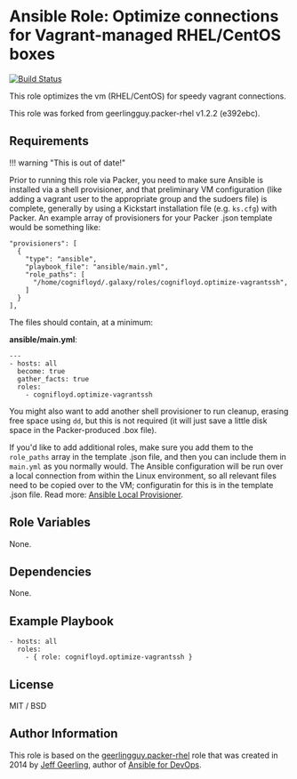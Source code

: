 # Ansible Role: Optimize connections for Vagrant-managed RHEL/CentOS boxes

[![Build Status](https://travis-ci.org/cognifloyd/ansible-role-optimize-vagrantssh.svg?branch=master)](https://travis-ci.org/cognifloyd/ansible-role-optimize-vagrantssh)

This role optimizes the vm (RHEL/CentOS) for speedy vagrant connections.

This role was forked from geerlingguy.packer-rhel v1.2.2 (e392ebc).

## Requirements

!!! warning "This is out of date!"

Prior to running this role via Packer, you need to make sure Ansible is installed via a shell provisioner, and that preliminary VM configuration (like adding a vagrant user to the appropriate group and the sudoers file) is complete, generally by using a Kickstart installation file (e.g. `ks.cfg`) with Packer. An example array of provisioners for your Packer .json template would be something like:

    "provisioners": [
      {
        "type": "ansible",
        "playbook_file": "ansible/main.yml",
        "role_paths": [
          "/home/cognifloyd/.galaxy/roles/cognifloyd.optimize-vagrantssh",
        ]
      }
    ],

The files should contain, at a minimum:

**ansible/main.yml**:

    ---
    - hosts: all
      become: true
      gather_facts: true
      roles:
        - cognifloyd.optimize-vagrantssh

You might also want to add another shell provisioner to run cleanup, erasing free space using `dd`, but this is not required (it will just save a little disk space in the Packer-produced .box file).

If you'd like to add additional roles, make sure you add them to the `role_paths` array in the template .json file, and then you can include them in `main.yml` as you normally would. The Ansible configuration will be run over a local connection from within the Linux environment, so all relevant files need to be copied over to the VM; configuratin for this is in the template .json file. Read more: [Ansible Local Provisioner](http://www.packer.io/docs/provisioners/ansible-local.html).

## Role Variables

None.

## Dependencies

None.

## Example Playbook

    - hosts: all
      roles:
        - { role: cognifloyd.optimize-vagrantssh }

## License

MIT / BSD

## Author Information

This role is based on the [geerlingguy.packer-rhel](https://galaxy.ansible.com/geerlingguy/packer-rhel/) role that was created in 2014 by [Jeff Geerling](http://www.jeffgeerling.com/), author of [Ansible for DevOps](https://www.ansiblefordevops.com/).
